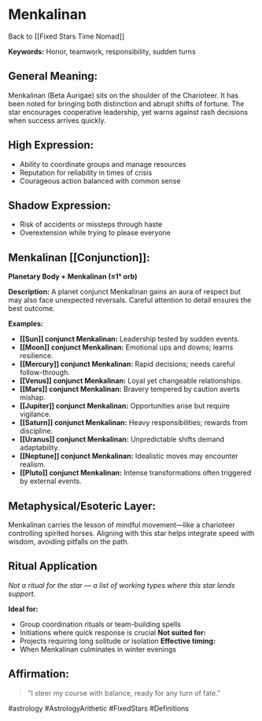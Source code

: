 # Menkalinan

Back to [[Fixed Stars Time Nomad]]

**Keywords:** Honor, teamwork, responsibility, sudden turns

## General Meaning:
Menkalinan (Beta Aurigae) sits on the shoulder of the Charioteer. It has been noted for bringing both distinction and abrupt shifts of fortune. The star encourages cooperative leadership, yet warns against rash decisions when success arrives quickly.

## High Expression:
- Ability to coordinate groups and manage resources
- Reputation for reliability in times of crisis
- Courageous action balanced with common sense

## Shadow Expression:
- Risk of accidents or missteps through haste
- Overextension while trying to please everyone

## Menkalinan [[Conjunction]]:

**Planetary Body + Menkalinan (≤1° orb)**

**Description:**
A planet conjunct Menkalinan gains an aura of respect but may also face unexpected reversals. Careful attention to detail ensures the best outcome.

**Examples:**
- **[[Sun]] conjunct Menkalinan:** Leadership tested by sudden events.
- **[[Moon]] conjunct Menkalinan:** Emotional ups and downs; learns resilience.
- **[[Mercury]] conjunct Menkalinan:** Rapid decisions; needs careful follow-through.
- **[[Venus]] conjunct Menkalinan:** Loyal yet changeable relationships.
- **[[Mars]] conjunct Menkalinan:** Bravery tempered by caution averts mishap.
- **[[Jupiter]] conjunct Menkalinan:** Opportunities arise but require vigilance.
- **[[Saturn]] conjunct Menkalinan:** Heavy responsibilities; rewards from discipline.
- **[[Uranus]] conjunct Menkalinan:** Unpredictable shifts demand adaptability.
- **[[Neptune]] conjunct Menkalinan:** Idealistic moves may encounter realism.
- **[[Pluto]] conjunct Menkalinan:** Intense transformations often triggered by external events.

## Metaphysical/Esoteric Layer:
Menkalinan carries the lesson of mindful movement—like a charioteer controlling spirited horses. Aligning with this star helps integrate speed with wisdom, avoiding pitfalls on the path.

## Ritual Application
*Not a ritual for the star — a list of working types where this star lends support.*

**Ideal for:**
- Group coordination rituals or team-building spells
- Initiations where quick response is crucial
**Not suited for:**
- Projects requiring long solitude or isolation
**Effective timing:**
- When Menkalinan culminates in winter evenings

## Affirmation:

> "I steer my course with balance, ready for any turn of fate."

#astrology #AstrologyArithetic #FixedStars #Definitions

